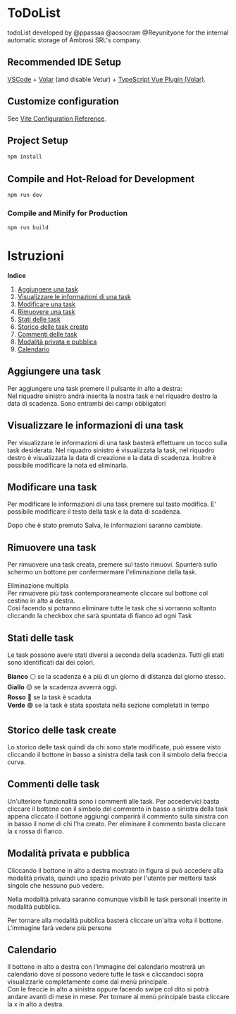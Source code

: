 # ToDoList

todoList developed by @ppassaa @aosocram @Reyunityone for the internal automatic storage of Ambrosi SRL's company.

## Recommended IDE Setup

[VSCode](https://code.visualstudio.com/) + [Volar](https://marketplace.visualstudio.com/items?itemName=Vue.volar) (and disable Vetur) + [TypeScript Vue Plugin (Volar)](https://marketplace.visualstudio.com/items?itemName=Vue.vscode-typescript-vue-plugin).

## Customize configuration

See [Vite Configuration Reference](https://vitejs.dev/config/).

## Project Setup

```sh
npm install
```

## Compile and Hot-Reload for Development

```sh
npm run dev
```

### Compile and Minify for Production

```sh
npm run build
```

# Istruzioni

**Indice**

1.  [Aggiungere una task](#aggiungere-una-task)
2.  [Visualizzare le informazioni di una task](#visualizzare-le-informazioni-di-una-task)
3.  [Modificare una task](#modificare-una-task)
4.  [Rimuovere una task](#rimuovere-una-task)
5.  [Stati delle task](#stati-delle-task)
6.  [Storico delle task create](#storico-delle-task-create)
7.  [Commenti delle task](#commenti-delle-task)
8.  [Modalità privata e pubblica](#modalità-privata-e-pubblica)
9.  [Calendario](#calendario)

  <!---->

## Aggiungere una task 

Per aggiungere una task premere il pulsante in alto a destra:  
Nel riquadro sinistro andrà inserita la nostra task e nel riquadro destro la data di scadenza. Sono entrambi dei campi obbligatori  
      
    
## Visualizzare le informazioni di una task  
Per visualizzare le informazioni di una task basterà effettuare un tocco sulla task desiderata. Nel riquadro sinistro è visualizzata la task, nel riquadro destro è visualizzata la data di creazione e la data di scadenza. Inoltre è possibile modificare la nota ed eliminarla.  
      
      
    
## Modificare una task  
Per modificare le informazioni di una task premere sul tasto modifica. E' possibile modificare il testo della task e la data di scadenza.  
      
Dopo che è stato premuto Salva, le informazioni saranno cambiate.
  
## Rimuovere una task  
Per rimuovere una task creata, premere sul tasto rimuovi. Spunterà sullo schermo un bottone per confermermare l'eliminazione della task.  
      
Eliminazione multipla  
Per rimuovere più task contemporaneamente cliccare sul bottone col cestino in alto a destra.  
 Così facendo si potranno eliminare tutte le task che si vorranno soltanto cliccando la checkbox che sarà spuntata di fianco ad ogni Task  
    
## Stati delle task  
Le task possono avere stati diversi a seconda della scadenza. Tutti gli stati sono identificati dai dei colori.  
      
**Bianco** ⚪ se la scadenza è a più di un giorno di distanza dal giorno stesso.  
**Giallo** 🟡 se la scadenza avverrà oggi.  
**Rosso** 🔴 se la task è scaduta  
**Verde** 🟢 se la task è stata spostata nella sezione completati in tempo  
      
    
## Storico delle task create  
Lo storico delle task quindi da chi sono state modificate, può essere visto cliccando il bottone in basso a sinistra della task con il simbolo della freccia curva.  
    
## Commenti delle task  
Un'ulteriore funzionalità sono i commenti alle task. Per accedervici basta cliccare il bottone con il simbolo del commento in basso a sinistra della task appena cliccato il bottone aggiungi comparirà il commento sulla sinistra con in basso il nome di chi l'ha creato. Per eliminare il commento basta cliccare la x rossa di fianco.  
    
## Modalità privata e pubblica  
Cliccando il bottone in alto a destra mostrato in figura si può accedere alla modalità privata, quindi uno spazio privato per l'utente per mettersi task singole che nessuno può vedere.  
      
Nella modalità privata saranno comunque visibili le task personali inserite in modalità pubblica.  
      
Per tornare alla modalità pubblica basterà cliccare un'altra volta il bottone. L'immagine farà vedere più persone  
    
## Calendario  
Il bottone in alto a destra con l'immagine del calendario mostrerà un calendario dove si possono vedere tutte le task e cliccandoci sopra visualizzarle completamente come dal menù principale.    
Con le freccie in alto a sinistra oppure facendo swipe col dito si potrà andare avanti di mese in mese. Per tornare al menù principale basta cliccare la x in alto a destra.